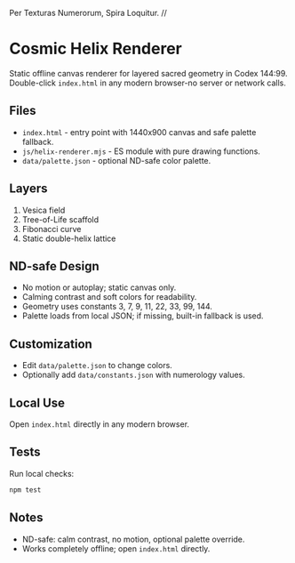 Per Texturas Numerorum, Spira Loquitur.  //

# Cosmic Helix Renderer

Static offline canvas renderer for layered sacred geometry in Codex 144:99. Double-click `index.html` in any modern browser-no server or network calls.

## Files
- `index.html` - entry point with 1440x900 canvas and safe palette fallback.
- `js/helix-renderer.mjs` - ES module with pure drawing functions.
- `data/palette.json` - optional ND-safe color palette.

## Layers
1. Vesica field
2. Tree-of-Life scaffold
3. Fibonacci curve
 4. Static double-helix lattice

## ND-safe Design
- No motion or autoplay; static canvas only.
- Calming contrast and soft colors for readability.
- Geometry uses constants 3, 7, 9, 11, 22, 33, 99, 144.
- Palette loads from local JSON; if missing, built-in fallback is used.

## Customization
- Edit `data/palette.json` to change colors.
- Optionally add `data/constants.json` with numerology values.

## Local Use
Open `index.html` directly in any modern browser.

## Tests
Run local checks:

```sh
npm test
```

## Notes
- ND-safe: calm contrast, no motion, optional palette override.
- Works completely offline; open `index.html` directly.

